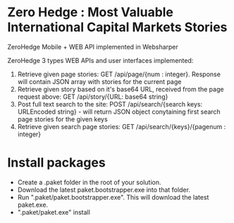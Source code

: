 # Zero Hedge : Most Valuable International Capital Markets Stories 
ZeroHedge Mobile + WEB API implemented in Websharper

ZeroHedge 3 types WEB APIs and user interfaces implemented:

1. Retrieve given page stories: GET /api/page/{num : integer}. Response will contain JSON array with stories for the current page
2. Retrieve given story based on it's base64 URL, received from the page request above: GET /api/story/{URL: base64 string}
3. Post full text search to the site: POST /api/search/{search keys: URLEncoded string} - will return JSON object conytaining first search page stories for the given keys
4. Retrieve given search page stories: GET /api/search/{keys}/{pagenum : integer}


# Install packages
- Create a .paket folder in the root of your solution.
- Download the latest paket.bootstrapper.exe into that folder.
- Run ".paket/paket.bootstrapper.exe". This will download the latest paket.exe.
- ".paket/paket.exe" install